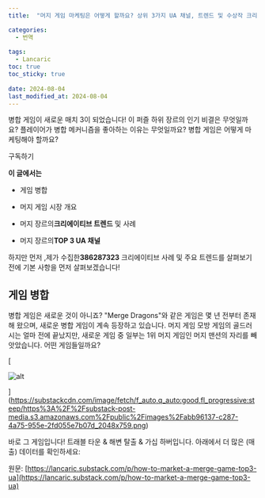 ```yaml
---
title:  "머지 게임 마케팅은 어떻게 할까요? 상위 3가지 UA 채널, 트렌드 및 수상작 크리에이티브!"

categories:
  - 번역
  
tags:
  - Lancaric
toc: true
toc_sticky: true
 
date: 2024-08-04
last_modified_at: 2024-08-04
---
```

병합 게임이 새로운 매치 3이 되었습니다! 이 퍼즐 하위 장르의 인기 비결은 무엇일까요? 플레이어가 병합 메커니즘을 좋아하는 이유는 무엇일까요? 병합 게임은 어떻게 마케팅해야 할까요?

구독하기

**이 글에서는**

*   게임 병합
    
*   머지 게임 시장 개요
    
*   머지 장르의**크리에이티브 트렌드** 및 사례
    
*   머지 장르의**TOP 3 UA 채널**
    

하지만 먼저 ,제가 수집한**386287323** 크리에이티브 사례 및 주요 트렌드를 살펴보기전에 기본 사항을 먼저 살펴보겠습니다!

## **게임 병합**

병합 게임은 새로운 것이 아니죠? "Merge Dragons"와 같은 게임은 몇 년 전부터 존재해 왔으며, 새로운 병합 게임이 계속 등장하고 있습니다. 머지 게임 모방 게임의 골드러시는 얼마 전에 끝났지만, 새로운 게임 중 일부는 1위 머지 게임인 머지 맨션의 자리를 빼앗았습니다. 어떤 게임들일까요?

[

![alt](https://substackcdn.com/image/fetch/w_1456,c_limit,f_auto,q_auto:good,fl_progressive:steep/https%3A%2F%2Fsubstack-post-media.s3.amazonaws.com%2Fpublic%2Fimages%2Fabb96137-c287-4a75-955e-2fd055e7b07d_2048x759.png)



](https://substackcdn.com/image/fetch/f_auto,q_auto:good,fl_progressive:steep/https%3A%2F%2Fsubstack-post-media.s3.amazonaws.com%2Fpublic%2Fimages%2Fabb96137-c287-4a75-955e-2fd055e7b07d_2048x759.png)

바로 그 게임입니다! 트래블 타운 & 해변 탈출 & 가십 하버입니다. 아래에서 더 많은 (매출) 데이터를 확인하세요:

원문: [https://lancaric.substack.com/p/how-to-market-a-merge-game-top3-ua](https://lancaric.substack.com/p/how-to-market-a-merge-game-top3-ua)